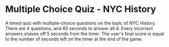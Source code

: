 # Multiple Choice Quiz - NYC History

A timed quiz with multiple-choice questions on the topic of NYC History. There are 4 questions, and 60 seconds to answer all 4. Every incorrect answers shaves off 5 seconds 
from the timer. The user's final score is equal to the number of seconds left on the timer at the end of the game. 

